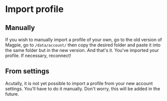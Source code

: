 # Import profile

## Manually
If you wish to manually import a profile of your own, go to the old version of Magpie, go to ``/data/account/`` then copy the desired folder and paste it into the same folder but in the new version. And that's it. You've imported your profile. If necessary, reconnect!

## From settings
Acutally, it is not yet possible to import a profile from your new account settings. You'll have to do it manually. Don't worry, this will be added in the future.